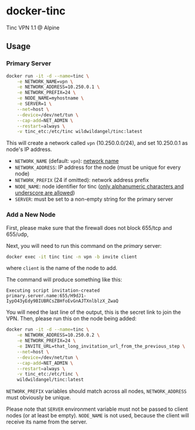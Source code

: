 # docker-tinc

Tinc VPN 1.1 @ Alpine

## Usage

### Primary Server

```bash
docker run -it -d --name=tinc \
    -e NETWORK_NAME=vpn \
    -e NETWORK_ADDRESS=10.250.0.1 \
    -e NETWORK_PREFIX=24 \
    -e NODE_NAME=myhostname \
    -e SERVER=1 \
    --net=host \
    --device=/dev/net/tun \
    --cap-add=NET_ADMIN \
    --restart=always \
    -v tinc_etc:/etc/tinc wildwildangel/tinc:latest
```

This will create a network called `vpn` (10.250.0.0/24), and set 10.250.0.1 as node's IP address.

  * `NETWORK_NAME` (default: `vpn`): [network name](https://manpages.debian.org/experimental/tinc/tinc.conf.5.en.html#NAMES)
  * `NETWORK_ADDRESS`: IP address for the node (must be unique for every node)
  * `NETWORK_PREFIX` (24 if omitted): network address prefix
  * `NODE_NAME`: node identifier for tinc ([only alphanumeric characters and underscore are allowed](https://manpages.debian.org/experimental/tinc/tinc.conf.5.en.html#NAMES))
  * `SERVER`: must be set to a non-empty string for the primary server

### Add a New Node

First, please make sure that the firewall does not block 655/tcp and 655/udp,

Next, you will need to run this command on the *primary* server:
```bash
docker exec -it tinc tinc -n vpn -b invite client
```

where `client` is the name of the node to add.

The command will produce something like this:
```
Executing script invitation-created
primary.server.name:655/H9dJ1-IypO43yEdy9BIUBRCsZBHfoEvGnAJTXnlblzX_ZwaQ
```

You will need the last line of the output, this is the secret link to join the VPN. Then, please run this on the node being added:
```bash
docker run -it -d --name=tinc \
    -e NETWORK_ADDRESS=10.250.0.2 \
    -e NETWORK_PREFIX=24 \
    -e INVITE_URL=that_long_invitation_url_from_the_previous_step \
    --net=host \
    --device=/dev/net/tun \
    --cap-add=NET_ADMIN \
    --restart=always \
    -v tinc_etc:/etc/tinc \
    wildwildangel/tinc:latest
```

`NETWORK_PREFIX` variables should match across all nodes, `NETWORK_ADDRESS` must obviously be unique.

Please note that `SERVER` environment variable must not be passed to client nodes (or at least be empty). `NODE_NAME` is not used, because the client will receive its name from the server.

